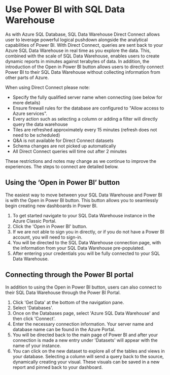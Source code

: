 <properties
   pageTitle="Use Power BI with SQL Data Warehouse | Microsoft Azure"
   description="Tips for using Power BI with Azure SQL Data Warehouse for developing solutions."
   services="sql-data-warehouse"
   documentationCenter="NA"
   authors="lodipalm"
   manager="barbkess"
   editor=""/>

<tags
   ms.service="sql-data-warehouse"
   ms.devlang="NA"
   ms.topic="article"
   ms.tgt_pltfrm="NA"
   ms.workload="data-services"
   ms.date="05/31/2016"
   ms.author="lodipalm;barbkess;sonyama"/>

# <a name="use-power-bi-with-sql-data-warehouse"></a>Use Power BI with SQL Data Warehouse
As with Azure SQL Database, SQL Data Warehouse Direct Connect allows user to leverage powerful logical pushdown alongside the analytical capabilities of Power BI.  With Direct Connect, queries are sent back to your Azure SQL Data Warehouse in real time as you explore the data.  This, combined with the scale of SQL Data Warehouse, enables users to create dynamic reports in minutes against terabytes of data.  In addition, the introduction of the Open in Power BI button allows users to directly connect Power BI to their SQL Data Warehouse without collecting information from other parts of Azure.

When using Direct Connect please note:

+ Specify the fully qualified server name when connecting (see below for more details)
+ Ensure firewall rules for the database are configured to "Allow access to Azure services".
+ Every action such as selecting a column or adding a filter will  directly query the data warehouse
+ Tiles are refreshed approximately every 15 minutes (refresh does not need to be scheduled)
+ Q&A is not available for Direct Connect datasets
+ Schema changes are not picked up automatically
+ All Direct Connect queries will time out after 2 minutes

These restrictions and notes may change as we continue to improve the experiences. The steps to connect are detailed below.  

## <a name="using-the-open-in-power-bi-button"></a>Using the ‘Open in Power BI’ button
The easiest way to move between your SQL Data Warehouse and Power BI is with the Open in Power BI button. This button allows you to seamlessly begin creating new dashboards in Power BI.  

1.  To get started navigate to your SQL Data Warehouse instance in the Azure Classic Portal.
2.  Click the 'Open in Power BI' button.
3.  If we are not able to sign you in directly, or if you do not have a Power BI account, you will need to sign-in.  
4.  You will be directed to the SQL Data Warehouse connection page, with the information from your SQL Data Warehouse pre-populated.
5.  After entering your credentials you will be fully connected to your SQL Data Warehouse.

## <a name="connecting-through-the-power-bi-portal"></a>Connecting through the Power BI portal
In addition to using the Open in Power BI button, users can also connect to their SQL Data Warehouse through the Power BI Portal.

1.  Click 'Get Data' at the bottom of the navigation pane.
2.  Select 'Databases'.
3.  Once on the Databases page, select 'Azure SQL Data Warehouse' and then click 'Connect'.
4.  Enter the necessary connection information.  Your server name and database name can be found in the Azure Portal.
5.  You will be directed back to the main page of Power BI and after your connection is made a new entry under 'Datasets' will appear with the name of your instance.  
6.   You can click on the new dataset to explore all of the tables and views in your database. Selecting a column will send a query back to the source, dynamically creating your visual. These visuals can be saved in a new report and pinned back to your dashboard.

<!--Image references-->

<!--Article references-->
[SQL Data Warehouse development overview]:  ./sql-data-warehouse-overview-develop/
[SQL Data Warehouse integration overview]:  ./sql-data-warehouse-overview-integration/

<!--MSDN references-->

<!--Other Web references-->
